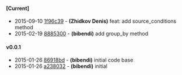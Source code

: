 
#### [Current]
 * 2015-09-10 [1f96c39](../../commit/1f96c39) - __(Zhidkov Denis)__ feat: add source_conditions method
 * 2015-02-19 [8885300](../../commit/8885300) - __(bibendi)__ add group_by method

#### v0.0.1
 * 2015-01-26 [86918bd](../../commit/86918bd) - __(bibendi)__ initial code base
 * 2015-01-26 [a238032](../../commit/a238032) - __(bibendi)__ initial
